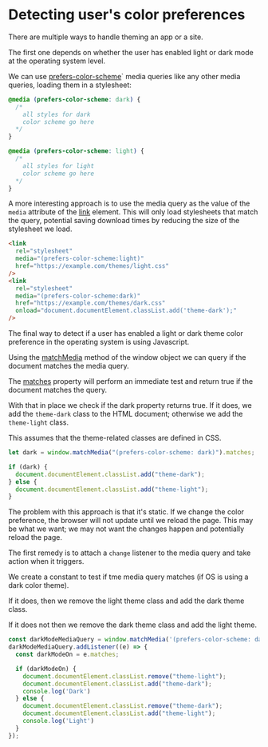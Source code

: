 # Detecting user's color preferences

There are multiple ways to handle theming an app or a site.

The first one depends on whether the user has enabled light or dark mode at the operating system level.

We can use [prefers-color-scheme](https://developer.mozilla.org/en-US/docs/Web/CSS/@media/prefers-color-scheme)` media queries like any other media queries, loading them in a stylesheet:

```css
@media (prefers-color-scheme: dark) {
  /* 
    all styles for dark 
    color scheme go here
  */
}

@media (prefers-color-scheme: light) {
  /* 
    all styles for light 
    color scheme go here
  */
}
```

A more interesting  approach is to use the media query as the value of the `media` attribute of the [link](https://developer.mozilla.org/en-US/docs/Web/HTML/Element/link) element. This will only load stylesheets that match the query, potential saving download times by reducing the size of the stylesheet we load.

```html
<link
  rel="stylesheet"
  media="(prefers-color-scheme:light)"
  href="https://example.com/themes/light.css"
/>
<link
  rel="stylesheet"
  media="(prefers-color-scheme:dark)"
  href="https://example.com/themes/dark.css"
  onload="document.documentElement.classList.add('theme-dark');"
/>
```

The final way to detect if a user has enabled a light or dark theme color preference in the operating system is using Javascript.

Using the [matchMedia](https://developer.mozilla.org/en-US/docs/Web/API/Window/matchMedia) method of the window object we can query if the document matches the media query.

The [matches](https://developer.mozilla.org/en-US/docs/Web/API/MediaQueryList/matches) property will perform an immediate test and return true if the document matches the query.

With that in place we check if the dark property returns true. If it does, we add the `theme-dark` class to the HTML document; otherwise we add the `theme-light` class.

This assumes that the theme-related classes are defined in CSS.

```js
let dark = window.matchMedia("(prefers-color-scheme: dark)").matches;

if (dark) {
  document.documentElement.classList.add("theme-dark");
} else {
  document.documentElement.classList.add("theme-light");
}
```

The problem with this approach is that it's static. If we change the color preference, the browser will not update until we reload the page. This may be what we want; we may not want the changes happen and potentially reload the page.

The first remedy is to attach a `change`  listener to the media query and take action when it triggers.

We create a constant to test if tme media query matches (if OS is using a dark color theme).

If it does, then we remove the light theme class and add the dark theme class.

If it does not then we remove the dark theme class and add the light theme.

```js
const darkModeMediaQuery = window.matchMedia('(prefers-color-scheme: dark)');
darkModeMediaQuery.addListener((e) => {
  const darkModeOn = e.matches;

  if (darkModeOn) {
    document.documentElement.classList.remove("theme-light");
    document.documentElement.classList.add("theme-dark");
    console.log('Dark')
  } else {
    document.documentElement.classList.remove("theme-dark");
    document.documentElement.classList.add("theme-light");
    console.log('Light')
  }
});
```
